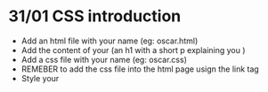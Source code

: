 # 31/01 CSS introduction
- Add an html file with your name (eg: oscar.html)
- Add the content of your (an h1 with a short p explaining you )
- Add a css file with your name (eg: oscar.css)
- REMEBER to add the css file into the html page usign the link tag
- Style your